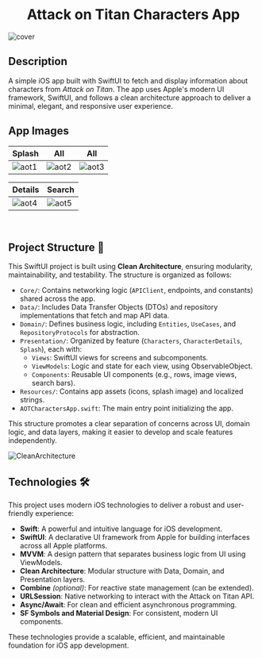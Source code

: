 <h1 align="center">Attack on Titan Characters App</h1>

![cover](https://github.com/user-attachments/assets/c5156007-9398-487b-9737-99af3a688cbe)

## Description

A simple iOS app built with SwiftUI to fetch and display information about characters from *Attack on Titan*. The app uses Apple's modern UI framework, SwiftUI, and follows a clean architecture approach to deliver a minimal, elegant, and responsive user experience.

## App Images  
Splash | All | All  
--- | --- | ---  
![aot1](https://github.com/user-attachments/assets/202ad3d7-3fb2-481a-8f65-b1942a29cbad) | ![aot2](https://github.com/user-attachments/assets/5413b59e-e98e-4872-818e-765522ab561f) | ![aot3](https://github.com/user-attachments/assets/914b23ca-ec94-4a38-83d8-7a6bd708cbc8)

| Details | Search  
--- | ---  
![aot4](https://github.com/user-attachments/assets/6a154373-a074-41be-92a3-72e6bc7c1138) | ![aot5](https://github.com/user-attachments/assets/f43b1ef3-bdef-42b4-b805-a64cf2c2f574)

<br />

## Project Structure 📁

This SwiftUI project is built using **Clean Architecture**, ensuring modularity, maintainability, and testability. The structure is organized as follows:

- `Core/`: Contains networking logic (`APIClient`, endpoints, and constants) shared across the app.
- `Data/`: Includes Data Transfer Objects (DTOs) and repository implementations that fetch and map API data.
- `Domain/`: Defines business logic, including `Entities`, `UseCases`, and `RepositoryProtocols` for abstraction.
- `Presentation/`: Organized by feature (`Characters`, `CharacterDetails`, `Splash`), each with:
  - `Views`: SwiftUI views for screens and subcomponents.
  - `ViewModels`: Logic and state for each view, using ObservableObject.
  - `Components`: Reusable UI components (e.g., rows, image views, search bars).
- `Resources/`: Contains app assets (icons, splash image) and localized strings.
- `AOTCharactersApp.swift`: The main entry point initializing the app.

This structure promotes a clear separation of concerns across UI, domain logic, and data layers, making it easier to develop and scale features independently.

![CleanArchitecture](https://github.com/user-attachments/assets/e0695060-f965-45c4-ae2b-d3f30cce9df8)

## Technologies 🛠️

This project uses modern iOS technologies to deliver a robust and user-friendly experience:

- **Swift**: A powerful and intuitive language for iOS development.
- **SwiftUI**: A declarative UI framework from Apple for building interfaces across all Apple platforms.
- **MVVM**: A design pattern that separates business logic from UI using ViewModels.
- **Clean Architecture**: Modular structure with Data, Domain, and Presentation layers.
- **Combine** *(optional)*: For reactive state management (can be extended).
- **URLSession**: Native networking to interact with the Attack on Titan API.
- **Async/Await**: For clean and efficient asynchronous programming.
- **SF Symbols and Material Design**: For consistent, modern UI components.

These technologies provide a scalable, efficient, and maintainable foundation for iOS app development.
